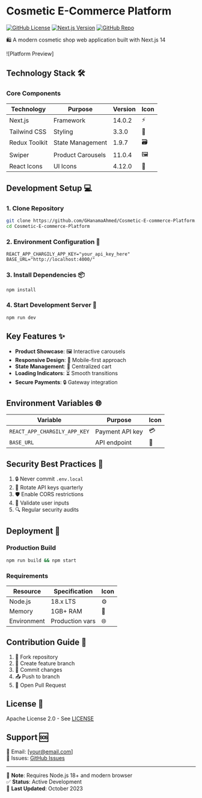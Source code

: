 # Cosmetic E-Commerce Platform

[![GitHub License](https://img.shields.io/badge/license-Apache%202.0-blue.svg)](https://opensource.org/licenses/Apache-2.0)
[![Next.js Version](https://img.shields.io/badge/Next.js-14.0.2-blue)](https://nextjs.org/)
[![GitHub Repo](https://img.shields.io/badge/GitHub-Repository-blue)](https://github.com/GHanamaAhmed/Cosmetic-E-commerce-Platform.git)

🛍️ A modern cosmetic shop web application built with Next.js 14

![Platform Preview] <!-- Add screenshot path here -->

## Technology Stack 🛠️

### Core Components
| Technology | Purpose | Version | Icon |
|------------|---------|---------|------|
| Next.js | Framework | 14.0.2 | ⚡️ |
| Tailwind CSS | Styling | 3.3.0 | 🎨 |
| Redux Toolkit | State Management | 1.9.7 | 🗃️ |
| Swiper | Product Carousels | 11.0.4 | 🖼️ |
| React Icons | UI Icons | 4.12.0 | 🎯 |

## Development Setup 💻

### 1. Clone Repository
```bash
git clone https://github.com/GHanamaAhmed/Cosmetic-E-commerce-Platform.git
cd Cosmetic-E-commerce-Platform
```

### 2. Environment Configuration 🔧
```env
REACT_APP_CHARGILY_APP_KEY="your_api_key_here"
BASE_URL="http://localhost:4000/"
```

### 3. Install Dependencies 📦
```bash
npm install
```

### 4. Start Development Server 🚀
```bash
npm run dev
```

## Key Features ✨
- **Product Showcase**: 🖼️ Interactive carousels
- **Responsive Design**: 📱 Mobile-first approach
- **State Management**: 🧠 Centralized cart
- **Loading Indicators**: ⏳ Smooth transitions
- **Secure Payments**: 🔒 Gateway integration

## Environment Variables 🌐
| Variable | Purpose | Icon |
|----------|---------|------|
| `REACT_APP_CHARGILY_APP_KEY` | Payment API key | 💳 |
| `BASE_URL` | API endpoint | 🔗 |

## Security Best Practices 🔐
1. 🔒 Never commit `.env.local`
2. 🔄 Rotate API keys quarterly
3. 🛡️ Enable CORS restrictions
4. 📜 Validate user inputs
5. 🔍 Regular security audits

## Deployment 🚀

### Production Build
```bash
npm run build && npm start
```

### Requirements
| Resource | Specification | Icon |
|----------|---------------|------|
| Node.js | 18.x LTS | ⚙️ |
| Memory | 1GB+ RAM | 💾 |
| Environment | Production vars | 🌐 |

## Contribution Guide 🤝
1. 🍴 Fork repository
2. 🌿 Create feature branch
3. 💾 Commit changes
4. 📤 Push to branch
5. 🔀 Open Pull Request

## License 📜
Apache License 2.0 - See [LICENSE](https://www.apache.org/licenses/LICENSE-2.0)

## Support 🆘
📧 Email: [your@email.com]  
📮 Issues: [GitHub Issues](https://github.com/GHanamaAhmed/Cosmetic-E-commerce-Platform/issues)

---

🔄 **Note**: Requires Node.js 18+ and modern browser  
✅ **Status**: Active Development  
📅 **Last Updated**: October 2023
